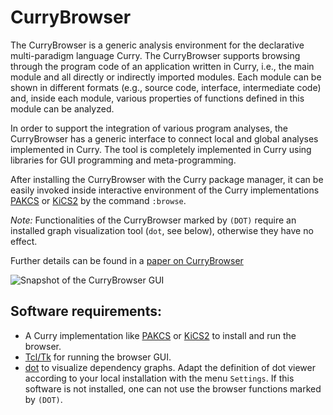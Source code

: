CurryBrowser
============

The CurryBrowser is a generic analysis environment for the declarative
multi-paradigm language Curry. The CurryBrowser supports browsing through
the program code of an application written in Curry, i.e., the main
module and all directly or indirectly imported modules. Each module
can be shown in different formats (e.g., source code, interface,
intermediate code) and, inside each module, various properties of
functions defined in this module can be analyzed.

In order to support the integration of various program analyses,
the CurryBrowser has a generic interface to connect local and global
analyses implemented in Curry. The tool is completely implemented
in Curry using libraries for GUI programming and meta-programming.

After installing the CurryBrowser with the Curry package manager,
it can be easily invoked inside interactive environment of
the Curry implementations
[PAKCS](https://www.curry-lang.org/pakcs/) or
[KiCS2](https://www.curry-lang.org/kics2)
by the command `:browse`.

_Note:_
Functionalities of the CurryBrowser marked by `(DOT)` require an
installed graph visualization tool (`dot`, see below), otherwise
they have no effect.

Further details can be found in a
[paper on CurryBrowser](https://www.michaelhanus.de/papers/WLPE06.html)

![Snapshot of the CurryBrowser GUI](https://cpm.curry-lang.org/PACKAGES/currybrowse-3.0.0/images/currybrowser.jpg)


Software requirements:
----------------------

* A Curry implementation like [PAKCS](https:/www.curry-lang.org/pakcs)
  or [KiCS2](https://www.curry-lang.org/kics2/)
  to install and run the browser.
* [Tcl/Tk](https://www.tcl.tk/) for running the browser GUI.
* [dot](https://www.graphviz.org/) to visualize dependency graphs.
  Adapt the definition of dot viewer according to your local installation
  with the menu `Settings`. If this software is not installed,
  one can not use the browser functions marked by `(DOT)`.
